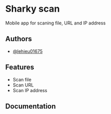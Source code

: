 
# Sharky scan

Mobile app for scaning file, URL and IP address

## Authors

- [@lehieu01675](https://www.github.com/lehieu01675)


## Features

- Scan file
- Scan URL
- Scan IP address


## Documentation


